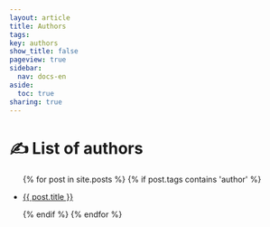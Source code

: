 ```yaml
---
layout: article
title: Authors
tags:
key: authors
show_title: false
pageview: true
sidebar:
  nav: docs-en
aside:
  toc: true
sharing: true
---
```


# ✍️ List of authors

<ul>
  {% for post in site.posts %}
  {% if post.tags contains 'author' %}
  <li>
  <a href="{{ post.url }}">
    <p>{{ post.title }}</p></a>
  </li>
  {% endif %}
  {% endfor %}
</ul>